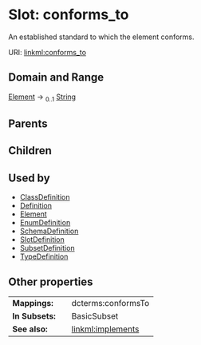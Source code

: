 
# Slot: conforms_to

An established standard to which the element conforms.

URI: [linkml:conforms_to](https://w3id.org/linkml/conforms_to)


## Domain and Range

[Element](Element.md) &#8594;  <sub>0..1</sub> [String](types/String.md)

## Parents


## Children


## Used by

 * [ClassDefinition](ClassDefinition.md)
 * [Definition](Definition.md)
 * [Element](Element.md)
 * [EnumDefinition](EnumDefinition.md)
 * [SchemaDefinition](SchemaDefinition.md)
 * [SlotDefinition](SlotDefinition.md)
 * [SubsetDefinition](SubsetDefinition.md)
 * [TypeDefinition](TypeDefinition.md)

## Other properties

|  |  |  |
| --- | --- | --- |
| **Mappings:** | | dcterms:conformsTo |
| **In Subsets:** | | BasicSubset |
| **See also:** | | [linkml:implements](linkml:implements) |